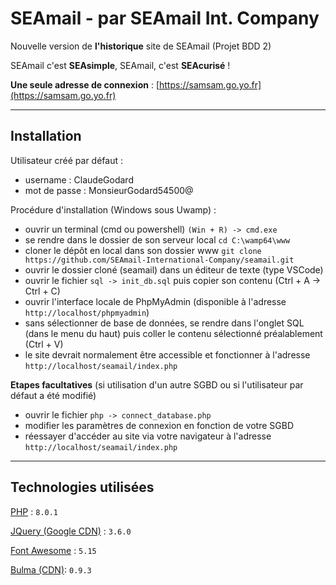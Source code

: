 # SEAmail - par SEAmail Int. Company

Nouvelle version de **l'historique** site de SEAmail (Projet BDD 2)

SEAmail c'est **SEAsimple**, SEAmail, c'est **SEAcurisé** !

**Une seule adresse de connexion** : [https://samsam.go.yo.fr](https://samsam.go.yo.fr)

---

## Installation

Utilisateur créé par défaut :

- username : ClaudeGodard
- mot de passe : MonsieurGodard54500@

Procédure d'installation (Windows sous Uwamp) :

- ouvrir un terminal (cmd ou powershell) `(Win + R) -> cmd.exe`
- se rendre dans le dossier de son serveur local  `cd C:\wamp64\www`
- cloner le dépôt en local dans son dossier www `git clone https://github.com/SEAmail-International-Company/seamail.git`
- ouvrir le dossier cloné (seamail) dans un éditeur de texte (type VSCode)
- ouvrir le fichier `sql -> init_db.sql` puis copier son contenu (Ctrl + A -> Ctrl + C)
- ouvrir l'interface locale de PhpMyAdmin (disponible à l'adresse `http://localhost/phpmyadmin`)
- sans sélectionner de base de données, se rendre dans l'onglet SQL (dans le menu du haut) puis coller le contenu sélectionné préalablement (Ctrl + V)
- le site devrait normalement être accessible et fonctionner à l'adresse `http://localhost/seamail/index.php`

**Etapes facultatives** (si utilisation d'un autre SGBD ou si l'utilisateur par défaut a été modifié)

- ouvrir le fichier `php -> connect_database.php`
- modifier les paramètres de connexion en fonction de votre SGBD
- réessayer d'accéder au site via votre navigateur à l'adresse `http://localhost/seamail/index.php`

---

## Technologies utilisées

[PHP](https://www.php.net/) : `8.0.1`

[JQuery (Google CDN)](https://jquery.com/) : `3.6.0`

[Font Awesome](https://fontawesome.com/) : `5.15`

[Bulma (CDN)](https://bulma.io/): `0.9.3`
